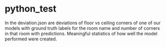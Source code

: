 # python_test

In the deviation.json are deviations of floor vs ceiling corners of one of our models with ground truth labels
for the room name and number of corners in that room with predictions.
Meaningful statistics of how well the model performed were created.
